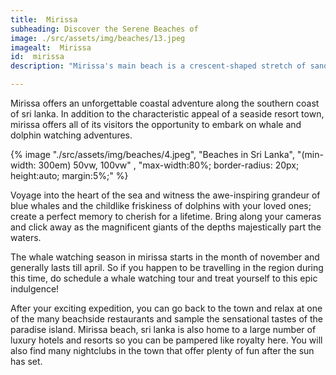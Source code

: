 ```yaml
---
title:  Mirissa 
subheading: Discover the Serene Beaches of 
image: ./src/assets/img/beaches/13.jpeg
imagealt:  Mirissa 
id:  mirissa
description: "Mirissa's main beach is a crescent-shaped stretch of sand that is perfect for soaking up the sun or taking a refreshing dip in the ocean."

---
```

Mirissa offers an unforgettable coastal adventure along the southern coast of sri lanka. In addition to the characteristic appeal of a seaside resort town, mirissa offers all of its visitors the opportunity to embark on whale and dolphin watching adventures.

{% image "./src/assets/img/beaches/4.jpeg", "Beaches in Sri Lanka", "(min-width: 300em) 50vw, 100vw" , "max-width:80%; border-radius: 20px; height:auto; margin:5%;" %}


Voyage into the heart of the sea and witness the awe-inspiring grandeur of blue whales and the childlike friskiness of dolphins with your loved ones; create a perfect memory to cherish for a lifetime. Bring along your cameras and click away as the magnificent giants of the depths majestically part the waters.




The whale watching season in mirissa starts in the month of november and generally lasts till april. So if you happen to be travelling in the region during this time, do schedule a whale watching tour and treat yourself to this epic indulgence!



After your exciting expedition, you can go back to the town and relax at one of the many beachside restaurants and sample the sensational tastes of the paradise island. Mirissa beach, sri lanka is also home to a large number of luxury hotels and resorts so you can be pampered like royalty here. You will also find many nightclubs in the town that offer plenty of fun after the sun has set.